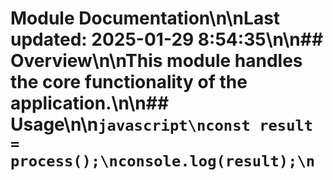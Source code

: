 # Module Documentation\n\nLast updated: 2025-01-29 8:54:35\n\n## Overview\n\nThis module handles the core functionality of the application.\n\n## Usage\n\n```javascript\nconst result = process();\nconsole.log(result);\n```
